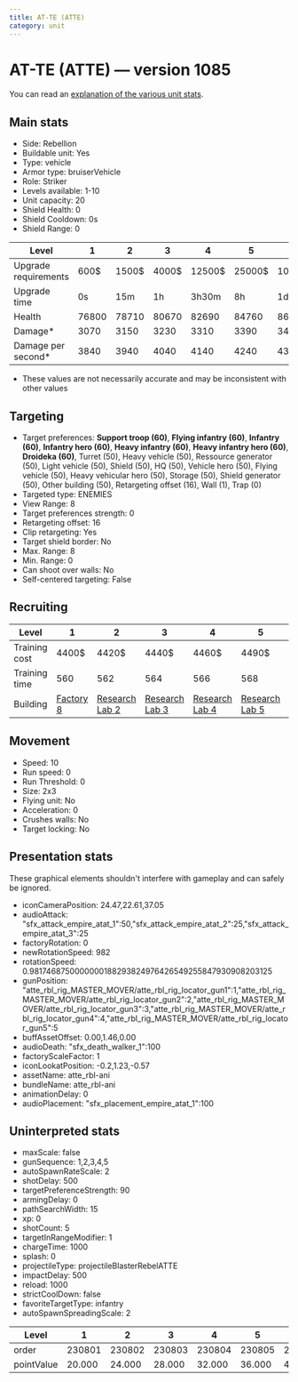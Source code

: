 ```yaml
---
title: AT-TE (ATTE)
category: unit
---
```


# AT-TE (ATTE) — version 1085

You can read an [explanation  of the various unit stats](unitexplained.md).

## Main stats

  * Side: Rebellion
  * Buildable unit: Yes
  * Type: vehicle
  * Armor type: bruiserVehicle
  * Role: Striker
  * Levels available: 1-10
  * Unit capacity: 20
  * Shield Health: 0
  * Shield Cooldown: 0s
  * Shield Range: 0

|Level               |1    |2    |3    |4     |5     |6      |7      |8      |9       |10      |
|--------------------|-----|-----|-----|------|------|-------|-------|-------|--------|--------|
|Upgrade requirements|600$ |1500$|4000$|12500$|25000$|100000$|160000$|320000$|1000000$|1750000$|
|Upgrade time        |0s   |15m  |1h   |3h30m |8h    |1d     |2d     |3d12h  |5d      |1w1d    |
|Health              |76800|78710|80670|82690 |84760 |86890  |89080  |91320  |93630   |96000   |
|Damage*             |3070 |3150 |3230 |3310  |3390  |3470   |3560   |3650   |3740    |3840    |
|Damage per second*  |3840 |3940 |4040 |4140  |4240  |4340   |4450   |4560   |4680    |4800    |

* These values are not necessarily accurate and may be inconsistent with other values

## Targeting

  * Target preferences: **Support troop (60)**, **Flying infantry (60)**, **Infantry (60)**, **Infantry hero (60)**, **Heavy infantry (60)**, **Heavy infantry hero (60)**, **Droideka (60)**, Turret (50), Heavy vehicle (50), Ressource generator (50), Light vehicle (50), Shield (50), HQ (50), Vehicle hero (50), Flying vehicle (50), Heavy vehicular hero (50), Storage (50), Shield generator (50), Other building (50), Retargeting offset (16), Wall (1), Trap (0)
  * Targeted type: ENEMIES
  * View Range: 8
  * Target preferences strength: 0
  * Retargeting offset: 16
  * Clip retargeting: Yes
  * Target shield border: No
  * Max. Range: 8
  * Min. Range: 0
  * Can shoot over walls: No
  * Self-centered targeting: False

## Recruiting

|Level        |1                             |2                                     |3                                     |4                                     |5                                     |6                                     |7                                     |8                                     |9                                     |10                                     |
|-------------|------------------------------|--------------------------------------|--------------------------------------|--------------------------------------|--------------------------------------|--------------------------------------|--------------------------------------|--------------------------------------|--------------------------------------|---------------------------------------|
|Training cost|4400$                         |4420$                                 |4440$                                 |4460$                                 |4490$                                 |4520$                                 |4550$                                 |4580$                                 |4620$                                 |5060$                                  |
|Training time|560                           |562                                   |564                                   |566                                   |568                                   |570                                   |573                                   |576                                   |580                                   |600                                    |
|Building     |[Factory 8](rebelFactory.html)|[Research Lab 2](rebelOffenseLab.html)|[Research Lab 3](rebelOffenseLab.html)|[Research Lab 4](rebelOffenseLab.html)|[Research Lab 5](rebelOffenseLab.html)|[Research Lab 6](rebelOffenseLab.html)|[Research Lab 7](rebelOffenseLab.html)|[Research Lab 8](rebelOffenseLab.html)|[Research Lab 9](rebelOffenseLab.html)|[Research Lab 10](rebelOffenseLab.html)|

## Movement

  * Speed: 10
  * Run speed: 0
  * Run Threshold: 0
  * Size: 2x3
  * Flying unit: No
  * Acceleration: 0
  * Crushes walls: No
  * Target locking: No

## Presentation stats

These graphical elements shouldn't interfere with gameplay and can safely be ignored.

  * iconCameraPosition: 24.47,22.61,37.05
  * audioAttack: "sfx_attack_empire_atat_1":50,"sfx_attack_empire_atat_2":25,"sfx_attack_empire_atat_3":25
  * factoryRotation: 0
  * newRotationSpeed: 982
  * rotationSpeed: 0.9817468750000000188293824976426549255847930908203125
  * gunPosition: "atte_rbl_rig_MASTER_MOVER/atte_rbl_rig_locator_gun1":1,"atte_rbl_rig_MASTER_MOVER/atte_rbl_rig_locator_gun2":2,"atte_rbl_rig_MASTER_MOVER/atte_rbl_rig_locator_gun3":3,"atte_rbl_rig_MASTER_MOVER/atte_rbl_rig_locator_gun4":4,"atte_rbl_rig_MASTER_MOVER/atte_rbl_rig_locator_gun5":5
  * buffAssetOffset: 0.00,1.46,0.00
  * audioDeath: "sfx_death_walker_1":100
  * factoryScaleFactor: 1
  * iconLookatPosition: -0.2,1.23,-0.57
  * assetName: atte_rbl-ani
  * bundleName: atte_rbl-ani
  * animationDelay: 0
  * audioPlacement: "sfx_placement_empire_atat_1":100

## Uninterpreted stats

  * maxScale: false
  * gunSequence: 1,2,3,4,5
  * autoSpawnRateScale: 2
  * shotDelay: 500
  * targetPreferenceStrength: 90
  * armingDelay: 0
  * pathSearchWidth: 15
  * xp: 0
  * shotCount: 5
  * targetInRangeModifier: 1
  * chargeTime: 1000
  * splash: 0
  * projectileType: projectileBlasterRebelATTE
  * impactDelay: 500
  * reload: 1000
  * strictCoolDown: false
  * favoriteTargetType: infantry
  * autoSpawnSpreadingScale: 2

|Level     |1     |2     |3     |4     |5     |6     |7     |8     |9     |10    |
|----------|------|------|------|------|------|------|------|------|------|------|
|order     |230801|230802|230803|230804|230805|230806|230807|230808|230809|230810|
|pointValue|20.000|24.000|28.000|32.000|36.000|40.000|44.000|48.000|52.000|60.000|

